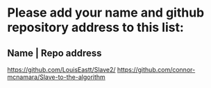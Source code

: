 # Please add your name and github repository address to this list:

## Name | Repo address

https://github.com/LouisEastt/Slave2/
https://github.com/connor-mcnamara/Slave-to-the-algorithm
